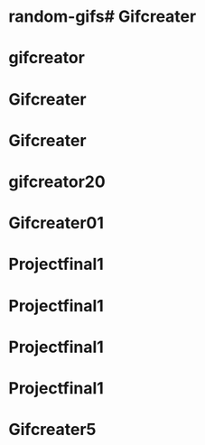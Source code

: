 # random-gifs# Gifcreater
# gifcreator
# Gifcreater
# Gifcreater
# gifcreator20
# Gifcreater01
# Projectfinal1
# Projectfinal1
# Projectfinal1
# Projectfinal1
# Gifcreater5
